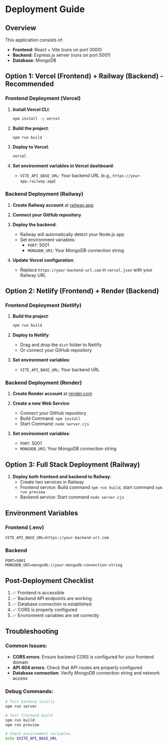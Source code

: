 # Deployment Guide

## Overview
This application consists of:
- **Frontend**: React + Vite (runs on port 3000)
- **Backend**: Express.js server (runs on port 5001)
- **Database**: MongoDB

## Option 1: Vercel (Frontend) + Railway (Backend) - Recommended

### Frontend Deployment (Vercel)

1. **Install Vercel CLI**:
   ```bash
   npm install -g vercel
   ```

2. **Build the project**:
   ```bash
   npm run build
   ```

3. **Deploy to Vercel**:
   ```bash
   vercel
   ```

4. **Set environment variables in Vercel dashboard**:
   - `VITE_API_BASE_URL`: Your backend URL (e.g., `https://your-app.railway.app`)

### Backend Deployment (Railway)

1. **Create Railway account** at [railway.app](https://railway.app)

2. **Connect your GitHub repository**

3. **Deploy the backend**:
   - Railway will automatically detect your Node.js app
   - Set environment variables:
     - `PORT`: 5001
     - `MONGODB_URI`: Your MongoDB connection string

4. **Update Vercel configuration**:
   - Replace `https://your-backend-url.com` in `vercel.json` with your Railway URL

## Option 2: Netlify (Frontend) + Render (Backend)

### Frontend Deployment (Netlify)

1. **Build the project**:
   ```bash
   npm run build
   ```

2. **Deploy to Netlify**:
   - Drag and drop the `dist` folder to Netlify
   - Or connect your GitHub repository

3. **Set environment variables**:
   - `VITE_API_BASE_URL`: Your backend URL

### Backend Deployment (Render)

1. **Create Render account** at [render.com](https://render.com)

2. **Create a new Web Service**:
   - Connect your GitHub repository
   - Build Command: `npm install`
   - Start Command: `node server.cjs`

3. **Set environment variables**:
   - `PORT`: 5001
   - `MONGODB_URI`: Your MongoDB connection string

## Option 3: Full Stack Deployment (Railway)

1. **Deploy both frontend and backend to Railway**:
   - Create two services in Railway
   - Frontend service: Build command `npm run build`, start command `npm run preview`
   - Backend service: Start command `node server.cjs`

## Environment Variables

### Frontend (.env)
```
VITE_API_BASE_URL=https://your-backend-url.com
```

### Backend
```
PORT=5001
MONGODB_URI=mongodb://your-mongodb-connection-string
```

## Post-Deployment Checklist

1. ✅ Frontend is accessible
2. ✅ Backend API endpoints are working
3. ✅ Database connection is established
4. ✅ CORS is properly configured
5. ✅ Environment variables are set correctly

## Troubleshooting

### Common Issues:
- **CORS errors**: Ensure backend CORS is configured for your frontend domain
- **API 404 errors**: Check that API routes are properly configured
- **Database connection**: Verify MongoDB connection string and network access

### Debug Commands:
```bash
# Test backend locally
npm run server

# Test frontend build
npm run build
npm run preview

# Check environment variables
echo $VITE_API_BASE_URL
``` 